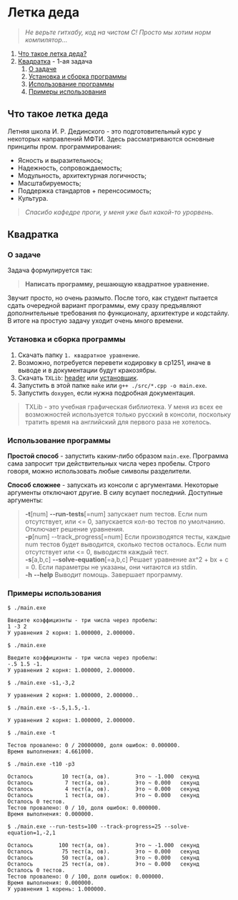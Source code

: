 # Летка деда
> *Не верьте гитхабу, код на чистом C! Просто мы хотим норм компилятор...*
1. [Что такое летка деда?](#что-такое-летка-деда)
2. [Квадратка](#квадратка) - 1-ая задача
    1. [О задаче](#о-задаче)
    2. [Установка и сборка программы](#установка-и-сборка-программы)
    3. [Использование программы](#использование-программы)
    4. [Примеры использования](#примеры-использования)

## Что такое летка деда
Летняя школа И. Р. Дединского - это подготовительный курс у некоторых направлений МФТИ. Здесь рассматриваются основные принципы пром. программирования:
- Ясность и выразительнось;
- Надежность,  сопровождаемость;
- Модульность,  архитектурная логичность;
- Масштабируемость;
- Поддержка стандартов + перенсосимость;
- Культура.

> *Спасибо кафедре проги, у меня уже был какой-то урорвень.*

## Квадратка

### О задаче
Задача формулируется так:
> **Написать программу, решающую квадратное уравнение.**

Звучит просто, но очень размыто. После того, как студент пытается сдать очередной вариант программы, ему сразу предъявляют дополнительные требования по функционалу, архитектуре и кодстайлу.
В итоге на простую задачу уходит очень много времени.

### Установка и сборка программы
1. Скачать папку `1. квадратное уравнение`.
2. Возможно, потребуется перевети кодировку в cp1251, иначе в выводе и в документации будут кракозябры.
3. Скачать `TXLib`: [header](http://storage.ded32.net.ru/Lib/TX/TXUpdate/TXLib.h) или [установщик](https://sourceforge.net/projects/txlib/).
4. Запустить в этой папке `make` или `g++ ./src/*.cpp -o main.exe`.
5. Запустить `doxygen`, если  нужна подробная документация.

>TXLib - это учебная графическая библиотека. У меня из всех ее возможностей используется только русский в  консоли, поскольку тратить время на английский для первого раза не хотелось.

### Использование программы
**Простой способ** - запустить  каким-либо образом `main.exe`. Программа сама запросит три действительных числа через пробелы. Строго говоря, можно использовать любые символы разделители.

**Способ сложнее** - запускать из консоли с аргументами. Некоторые аргументы отключают другие. В силу всупает последний. Доступные аргументы:

>**-t**[num] **--run-tests**[=num] запускает num тестов. Если num отсутствует, или <= 0, запускается кол-во тестов по умолчанию. Отключает решение уравнения.<br/>
**-p**[num] --track_progress[=num] Если производятся тесты, каждые num тестов будет выводится, сколько тестов осталось. Если num отсутствует или <= 0, выводистя каждый тест.<br/>
**-s**[a,b,c] **--solve-equation**[=a,b,c] Решает уравнение ax^2 + bx + c = 0. Если параметры не указаны, они читаются из stdin.<br/>
**-h** **--help** Выводит помощь. Завершает программу.<br/>

### Примеры использования
```
$ ./main.exe

Введите коэффициэнты - три числа через пробелы:
1 -3 2
У уравнения 2 корня: 1.000000, 2.000000.
```
```
$ ./main.exe

Введите коэффициэнты - три числа через пробелы:
-.5 1.5 -1.
У уравнения 2 корня: 1.000000, 2.000000.

```
```
$ ./main.exe -s1,-3,2

У уравнения 2 корня: 1.000000, 2.000000..
```
```
$ ./main.exe -s-.5,1.5,-1.

У уравнения 2 корня: 1.000000, 2.000000.
```
```
$ ./main.exe -t

Тестов провалено: 0 / 20000000, доля ошибок: 0.000000.
Время выполнения: 4.661000.
```
```
$ ./main.exe -t10 -p3

Осталось         10 тест(а, ов).        Это ~ -1.000  секунд
Осталось          7 тест(а, ов).        Это ~ 0.000   секунд
Осталось          4 тест(а, ов).        Это ~ 0.000   секунд
Осталось          1 тест(а, ов).        Это ~ 0.000   секунд
Осталось 0 тестов.
Тестов провалено: 0 / 10, доля ошибок: 0.000000.
Время выполнения: 0.000000.
```
```
$ ./main.exe --run-tests=100 --track-progress=25 --solve-equation=1,-2,1

Осталось        100 тест(а, ов).        Это ~ -1.000  секунд
Осталось         75 тест(а, ов).        Это ~ 0.000   секунд
Осталось         50 тест(а, ов).        Это ~ 0.000   секунд
Осталось         25 тест(а, ов).        Это ~ 0.000   секунд
Осталось 0 тестов.
Тестов провалено: 0 / 100, доля ошибок: 0.000000.
Время выполнения: 0.000000.
У уравнения 1 корень: 1.000000.
```